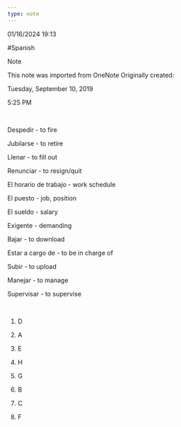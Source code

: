 ```yaml
---
type: note
---
```

01/16/2024 19:13

  #Spanish 

>[!note]
>This note was imported from OneNote
>Originally created:
>
>Tuesday, September 10, 2019
>
>5:25 PM

 

Despedir - to fire

Jubilarse - to retire

Llenar - to fill out

Renunciar - to resign/quit

El horario de trabajo - work schedule

El puesto - job, position

El sueldo - salary

Exigente - demanding

Bajar - to download

Estar a cargo de - to be in charge of

Subir - to upload

Manejar - to manage

Supervisar - to supervise

 

1.  D

2.  A

3.  E

4.  H

5.  G

6.  B

7.  C

8.  F

